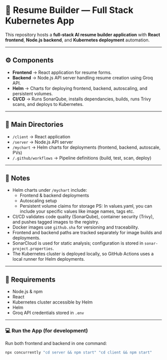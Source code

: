 # 📄 Resume Builder — Full Stack Kubernetes App  

This repository hosts a **full-stack AI resume builder application** with **React frontend**, **Node.js backend**, and **Kubernetes deployment** automation.  

---

## ⚙️ Components  

- **Frontend** → React application for resume forms.  
- **Backend** → Node.js API server handling resume creation using Groq API.  
- **Helm** → Charts for deploying frontend, backend, autoscaling, and persistent volumes.  
- **CI/CD** → Runs SonarQube, installs dependancies, builds, runs Trivy scans, and deploys to Kubernetes.  

---

## 📂 Main Directories  

- `/client` → React application  
- `/server` → Node.js API server  
- `/mychart` → Helm charts for deployments (frontend, backend, autoscale, PVs)  
- `/.github/workflows` → Pipeline definitions (build, test, scan, deploy)  

---

## 🧾 Notes  

- Helm charts under `/mychart` include:
  - Frontend & backend deployments  
  - Autoscaling setup  
  - Persistent volume claims for storage
  PS: In values.yaml, you can include your specific values like image names, tags etc.
- CI/CD validates code quality (SonarQube), container security (Trivy), and pushes tagged images to the registry.  
- Docker images use `github.sha` for versioning and traceability.  
- Frontend and backend paths are tracked separately for image builds and deployments.  
- SonarCloud is used for static analysis; configuration is stored in `sonar-project.properties`.  
- The Kubernetes cluster is deployed locally, so GitHub Actions uses a local runner for Helm deployments.  

---

## 📌 Requirements  

- Node.js & npm  
- React  
- Kubernetes cluster accessible by Helm  
- Helm  
- Groq API credentials stored in `.env`  

---

### 💻 Run the App (for development)  

Run both frontend and backend in one command:  
```bash
npx concurrently "cd server && npm start" "cd client && npm start"
```


